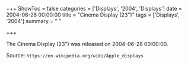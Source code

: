 +++
ShowToc = false
categories = ['Displays', '2004', 'Displays']
date = 2004-06-28 00:00:00
title = "Cinema Display (23\")"
tags = ['Displays', '2004']
summary = " "

+++

The Cinema Display (23") was released on 2004-06-28 00:00:00.

Source: `https://en.wikipedia.org/wiki/Apple_displays`


